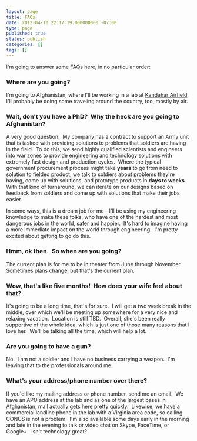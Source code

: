 ```yaml
---
layout: page
title: FAQs
date: 2012-04-10 22:17:19.000000000 -07:00
type: page
published: true
status: publish
categories: []
tags: []
---
```

<p>I'm going to answer some FAQs here, in no particular order:</p>
<h3>Where are you going?</h3>
<p>I'm going to Afghanistan, where I'll be working in a lab at <a href="http://goo.gl/maps/04kA">Kandahar Airfield</a>.  I'll probably be doing some traveling around the country, too, mostly by air.</p>
<h3>Wait, don't you have a PhD?  Why the heck are you going to Afghanistan?</h3>
<p>A very good question.  My company has a contract to support an Army unit that is tasked with providing solutions to problems that soldiers are having in the field.  To do this, we send highly qualified scientists and engineers into war zones to provide engineering and technology solutions with extremely fast design and production cycles.  Where the typical government procurement process might take <strong>years</strong> to go from need to solution to fielded product, we talk to soldiers about problems they're having, come up with solutions, and prototype products in <strong>days to weeks</strong>.  With that kind of turnaround, we can iterate on our designs based on feedback from soldiers and come up with solutions that make their jobs easier.</p>
<p>In some ways, this is a dream job for me - I'll be using my engineering knowledge to make these folks, who have one of the hardest and most dangerous jobs in the world, safer and happier.  It's hard to imagine having a more immediate impact on the world through engineering.  I'm pretty excited about getting to go do this.</p>
<h3>Hmm, ok then.  So when are you going?</h3>
<p>The current plan is for me to be in theater from June through November.  Sometimes plans change, but that's the current plan.</p>
<h3>Wow, that's like five months!  How does your wife feel about that?</h3>
<p>It's going to be a long time, that's for sure.  I will get a two week break in the middle, over which we'll be meeting up somewhere for a very nice and relaxing vacation.  Location is still TBD.  Overall, she's been really supportive of the whole idea, which is just one of those many reasons that I love her.  We'll be talking all the time, which will help a lot.</p>
<h3>Are you going to have a gun?</h3>
<p>No.  I am not a soldier and I have no business carrying a weapon.  I'm leaving that to the professionals around me.</p>
<h3>What's your address/phone number over there?</h3>
<p>If you'd like my mailing address or phone number, send me an email.  We have an APO address at the lab and as one of the largest bases in Afghanistan, mail actually gets here pretty quickly.  Likewise, we have a commercial landline phone in the lab with a Virginia area code, so calling CONUS is not a problem.  I'm also available some days early in the morning and late in the evening to talk or video chat on Skype, FaceTime, or Google+.  Isn't technology great?</p>
